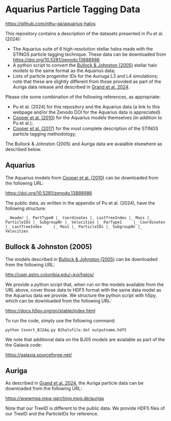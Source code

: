 # Aquarius Particle Tagging Data

https://github.com/nthu-ga/aquarius-halos

This repository contains a description of the datasets presented in Pu et al. (2024):

- The Aquarius suite of 6 high-resolution stellar halos made with the STINGS particle tagging technique. These data can be downloaded from https://doi.org/10.5281/zenodo.13888986
- A python script to convert the [Bullock & Johnston (2005)](http://adsabs.harvard.edu/abs/2005ApJ...635..931B) stellar halo models to the same format as the Aquarius data;
- Lists of particle progenitor IDs for the Auriuga L3 and L4 simulations; note that these are slightly different from those provided as part of the Auriga data release and described in [Grand et al. 2024](https://ui.adsabs.harvard.edu/abs/2024MNRAS.532.1814G).

Please cite some combination of the following references, as appropriate:
- Pu et al. (2024) for this repository and the Aquarius data (a link to this webpage and/or the Zenodo DOI for the Aquarius data is appreciated)
- [Cooper et al. (2010)](http://adsabs.harvard.edu/abs/2010MNRAS.406..744C) for the Aquarius models themselves (in addition to Pu et al.);
- [Cooper et al. (2017)](https://ui.adsabs.harvard.edu/abs/2017MNRAS.469.1691C) for the most complete description of the STINGS particle tagging methodology;

The Bullock & Johnston (2005) and Auriga data are avaialble elsewhere as described below. 

## Aquarius

The Aquarius models from [Cooper et al. (2010)](http://adsabs.harvard.edu/abs/2010MNRAS.406..744C) can be downloaded from the following URL:

https://doi.org/10.5281/zenodo.13888986

The public data, as written in the appendix of Pu et al. (2024), have the following structure:

`_ Header
|_ PartType0
    |_ Coordinates
    |_ LastTreeIndex
    |_ Mass
    |_ ParticleIDs
    |_ SubgroupNr
    |_ Velocities
|_ ParType1    
    |_ Coordinates    
    |_ LastTreeIndex    
    |_ Mass
    |_ ParticleIDs
    |_ SubgroupNr
    |_ Velocities` 



## Bullock & Johnston (2005)

The models described in [Bullock & Johnston (2005)](http://adsabs.harvard.edu/abs/2005ApJ...635..931B) can be downloaded from the following URL:

http://user.astro.columbia.edu/~kvj/halos/

We provide a python script that, when run on the models available from the URL above, cover those data to HDF5 format with the same data model as the Aquarius data we provide. We structure the python script with h5py, which can be downloaded from the following URL: 

https://docs.h5py.org/en/stable/index.html

To run the code, simply use the following command:

`python Covert_BJ2Aq.py BJhalofile.dat outputname.hdf5`

We note that additional data on the BJ05 models are avialable as part of the the Galaxia code:

https://galaxia.sourceforge.net/

## Auriga

As described in [Grand et al. 2024](https://ui.adsabs.harvard.edu/abs/2024MNRAS.532.1814G), the Auriga particle data can be downloaded from the following URL:

https://wwwmpa.mpa-garching.mpg.de/auriga

Note that our TreeID is different to the public data. We provide HDF5 files of our TreeID and the ParticleIDs for reference.
